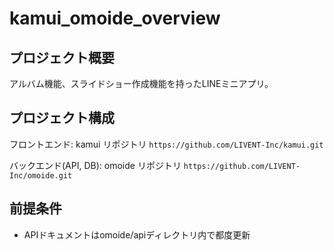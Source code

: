# kamui_omoide_overview

## プロジェクト概要
アルバム機能、スライドショー作成機能を持ったLINEミニアプリ。

## プロジェクト構成
フロントエンド: kamui リポジトリ
`https://github.com/LIVENT-Inc/kamui.git`

バックエンド(API, DB): omoide リポジトリ
`https://github.com/LIVENT-Inc/omoide.git`

## 前提条件
- APIドキュメントはomoide/apiディレクトリ内で都度更新

